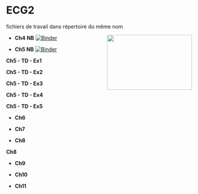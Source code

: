 # ECG2

fichiers de travail dans répertoire du même nom


<img src="https://drive.google.com/uc?id=12Wo3LubGGT4qOvYFAuLP4CyCuwjKNVuk" width="230" height="150" align = "right"/>

<p></p>
<p></p>
<p></p>
<p></p>


* **Ch4 NB**
 [![Binder](https://mybinder.org/badge_logo.svg)](https://mybinder.org/v2/gh/othoni-hub/ECG1/HEAD?filepath=TP0_Remise_en_route_Python.ipynb) 
 

* **Ch5 NB**
 [![Binder](https://mybinder.org/badge_logo.svg)](https://mybinder.org/v2/gh/othoni-hub/ECG1/HEAD?filepath=Ch1_Notebook.ipynb)
 
 **Ch5 - TD - Ex1**
 
 **Ch5 - TD - Ex2**
 
 **Ch5 - TD - Ex3**

 **Ch5 - TD - Ex4**

 **Ch5 - TD - Ex5**
 
 * **Ch6**
 
* **Ch7**

* **Ch8**

**Ch8**

* **Ch9**

* **Ch10**

* **Ch11**
 
 
 
 
 
 
